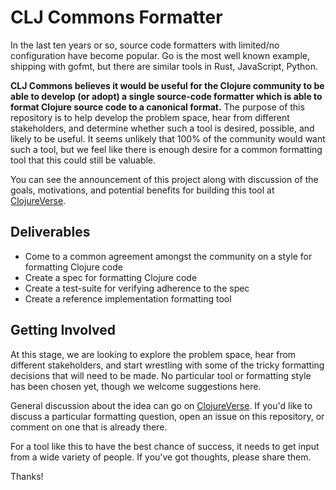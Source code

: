 # CLJ Commons Formatter

In the last ten years or so, source code formatters with limited/no configuration have become popular. Go is the most well known example, shipping with gofmt, but there are similar tools in Rust, JavaScript, Python.

**CLJ Commons believes it would be useful for the Clojure community to be able to develop (or adopt) a single source-code formatter which is able to format Clojure source code to a canonical format.** The purpose of this repository is to help develop the problem space, hear from different stakeholders, and determine whether such a tool is desired, possible, and likely to be useful. It seems unlikely that 100% of the community would want such a tool, but we feel like there is enough desire for a common formatting tool that this could still be valuable.

You can see the announcement of this project along with discussion of the goals, motivations, and potential benefits for building this tool at [ClojureVerse](https://clojureverse.org/t/clj-commons-building-a-formatter-like-gofmt-for-clojure/3240).

## Deliverables

* Come to a common agreement amongst the community on a style for formatting Clojure code
* Create a spec for formatting Clojure code
* Create a test-suite for verifying adherence to the spec
* Create a reference implementation formatting tool

## Getting Involved

At this stage, we are looking to explore the problem space, hear from different stakeholders, and start wrestling with some of the tricky formatting decisions that will need to be made. No particular tool or formatting style has been chosen yet, though we welcome suggestions here.

General discussion about the idea can go on [ClojureVerse](https://clojureverse.org/t/clj-commons-building-a-formatter-like-gofmt-for-clojure/3240). If you'd like to discuss a particular formatting question, open an issue on this repository, or comment on one that is already there.

For a tool like this to have the best chance of success, it needs to get input from a wide variety of people. If you've got thoughts, please share them.

Thanks!
